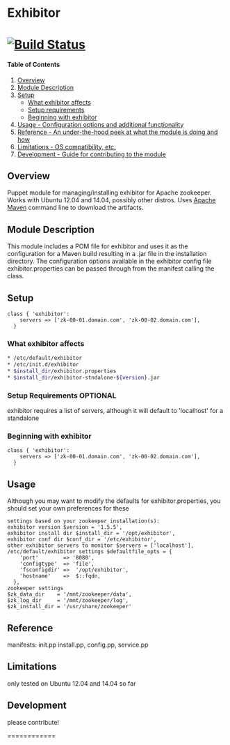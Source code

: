 # Exhibitor
[![Build Status](https://travis-ci.org/scottlackey/exhibitor.png?branch=master)](https://travis-ci.org/scottlackey/exhibitor)
============

#### Table of Contents

1. [Overview](#overview)
2. [Module Description ](#module-description)
3. [Setup ](#setup)
    * [What exhibitor affects](#what-exhibitor-affects)
    * [Setup requirements](#setup-requirements)
    * [Beginning with exhibitor](#beginning-with-exhibitor)
4. [Usage - Configuration options and additional functionality](#usage)
5. [Reference - An under-the-hood peek at what the module is doing and how](#reference)
5. [Limitations - OS compatibility, etc.](#limitations)
6. [Development - Guide for contributing to the module](#development)

## Overview

Puppet module for managing/installing exhibitor for Apache zookeeper. Works with Ubuntu 12.04 and 14.04,
possibly other distros.
Uses [Apache Maven](http://maven.apache.org) command line to download the artifacts.

## Module Description

This module includes a POM file for exhibitor and uses it as the configuration for a Maven build resulting
in  a .jar file in the installation directory. The configuration options available in the exhibitor config file 
exhibitor.properties can be passed through from the manifest calling the class.

## Setup
```puppet
class { 'exhibitor':
    servers => ['zk-00-01.domain.com', 'zk-00-02.domain.com'],
  }
```


### What exhibitor affects
```sh
* /etc/default/exhibitor
* /etc/init.d/exhibitor
* $install_dir/exhibitor.properties
* $install_dir/exhibitor-stndalone-${version}.jar
```
### Setup Requirements **OPTIONAL**

exhibitor requires a list of servers, although it will default to 'localhost' for a standalone

### Beginning with exhibitor
```puppet
class { 'exhibitor':
    servers => ['zk-00-01.domain.com', 'zk-00-02.domain.com'],
  }
```

## Usage

Although you may want to modify the defaults for exhibitor.properties, you should set your own preferences for these
```
settings based on your zookeeper installation(s):
exhibitor version $version = '1.5.5',
exhibitor install dir $install_dir = '/opt/exhibitor',
exhibitor conf dir $conf_dir = '/etc/exhibitor',
other exhibitor servers to monitor $servers = ['localhost'],
/etc/default/exhibitor settings $defaultfile_opts = {
    'port'        => '8080',
    'configtype'  => 'file',
    'fsconfigdir' =>  '/opt/exhibitor',
    'hostname'    =>  $::fqdn,
  },
zookeeper settings
$zk_data_dir    = '/mnt/zookeeper/data',
$zk_log_dir     = '/mnt/zookeeper/log',
$zk_install_dir = '/usr/share/zookeeper'
```


## Reference

manifests: init.pp install.pp, config.pp, service.pp

## Limitations

only tested on Ubuntu 12.04 and 14.04 so far

## Development

please contribute!

============
